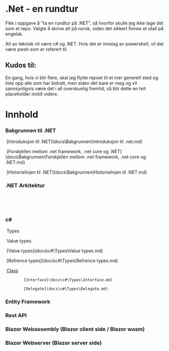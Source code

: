 # .Net - en rundtur

Fikk i oppgave å "ta en rundtur på .NET", så hvorfor skulle jeg ikke lage det som et repo.
Valgte å skrive alt på norsk, siden det sikkert finnes et utall på engelsk. 

Alt av teknisk vil være c# og .NET. 
Hvis det er innslag av powershell, vil det være pwsh som er referert til. 

## Kudos til:

En gang, hvis vi blir flere, skal jeg flytte repoet til et mer generelt sted og liste opp alle som har bidratt, men siden det bare er meg og vil sannsynligvis være det i all overskuelig fremtid, så blir dette en teit placeholder inntill videre. 

# Innhold

### Bakgrunnen til .NET

​	[Introduksjon til .NET](docs\Bakgrunnen\Introduksjon til .net.md) 

​	[Forskjellen mellom .net framework, .net core og .NET](docs\Bakgrunnen\Forskjellen mellom .net framework, .net core og .NET.md) 

​	[Historielinjen til .NET](docs\Bakgrunnen\Historielinjen til .NET.md) 

### .NET Arkitektur

​	

​	

### c#

​	Types

​		Value types

​		 [Value types](docs\c#\Types\Value types.md) 

​		[Refrence types](docs\c#\Types\Refrence types.md) 

​			 [Class](docs\c#\Types\Class.md) 

 			[Interface](docs\c#\Types\Interface.md) 

 			[Delegate](docs\c#\Types\Delegate.md) 



### Entity Framework





### Rest API





### Blazor Webassembly (Blazor client side / Blazor wasm)





### Blazor Webserver (Blazor server side)






















